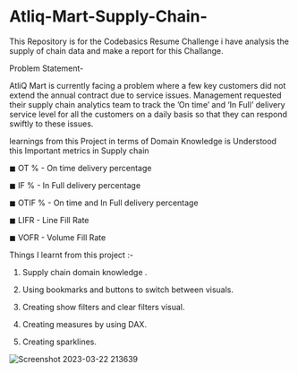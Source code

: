# Atliq-Mart-Supply-Chain-
This Repository is for the Codebasics Resume Challenge i have analysis  the supply of chain  data and make a report for this Challange.


Problem Statement-

AtliQ Mart is currently facing a problem where a few key customers did not extend the annual contract due to service issues. Management requested their supply chain analytics team to track the ’On time’ and ‘In Full’ delivery service level for all the customers on a daily basis so that they can respond swiftly to these issues.



learnings from this Project in terms of Domain Knowledge is Understood this Important metrics in Supply chain


◼ OT % - On time delivery percentage

◼ IF % - In Full delivery percentage

◼ OTIF % - On time and In Full delivery percentage

◼ LIFR - Line Fill Rate

◼ VOFR - Volume Fill Rate



Things I learnt from this project :-

1) Supply chain domain knowledge .

2) Using bookmarks and buttons to switch between visuals.

3) Creating show filters and clear filters visual.

4) Creating measures by using DAX.

5) Creating sparklines.




![Screenshot 2023-03-22 213639](https://user-images.githubusercontent.com/125566876/227133657-de1f6c02-64e8-4207-8d4e-8c80ebf44071.png)
